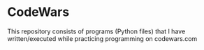 # CodeWars
This repository consists of programs (Python files) that I have written/executed while practicing programming on codewars.com
